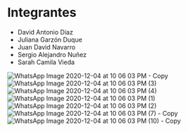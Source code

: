 ﻿﻿
# Integrantes

- David Antonio Diaz
- Juliana Garzón Duque
- Juan David Navarro
- Sergio Alejandro Nuñez
- Sarah Camila Vieda



![WhatsApp Image 2020-12-04 at 10 06 03 PM - Copy](https://user-images.githubusercontent.com/43153078/101233661-5e915600-3687-11eb-988d-365e9f62a17f.jpeg)
![WhatsApp Image 2020-12-04 at 10 06 03 PM (3)](https://user-images.githubusercontent.com/43153078/101233678-85e82300-3687-11eb-8307-2b10a36ba0f0.jpeg)
![WhatsApp Image 2020-12-04 at 10 06 03 PM (4)](https://user-images.githubusercontent.com/43153078/101233680-8680b980-3687-11eb-9949-c597a81fbdea.jpeg)
![WhatsApp Image 2020-12-04 at 10 06 03 PM (1)](https://user-images.githubusercontent.com/43153078/101233751-23435700-3688-11eb-84af-b500ede3208b.jpeg)
![WhatsApp Image 2020-12-04 at 10 06 03 PM (2)](https://user-images.githubusercontent.com/43153078/101233752-23dbed80-3688-11eb-927c-f6045c6e0c14.jpeg)
![WhatsApp Image 2020-12-04 at 10 06 03 PM (7) - Copy](https://user-images.githubusercontent.com/43153078/101233753-23dbed80-3688-11eb-903b-c4be2c419f27.jpeg)
![WhatsApp Image 2020-12-04 at 10 06 03 PM (10) - Copy](https://user-images.githubusercontent.com/43153078/101233755-23dbed80-3688-11eb-8b0f-221eecc51ec9.jpeg)
